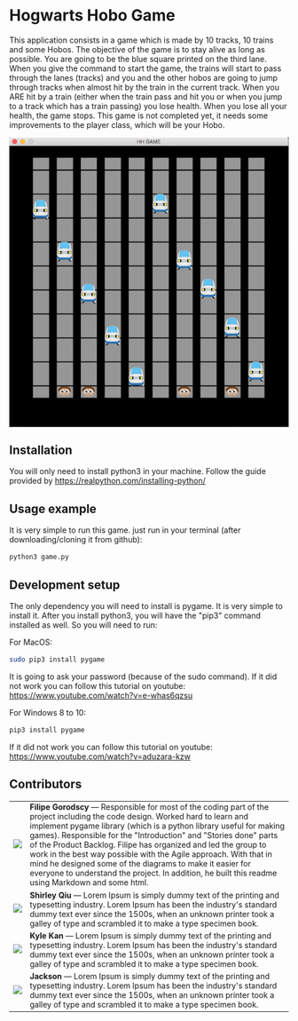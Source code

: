 # Hogwarts Hobo Game

This application consists in a game which is made by 10 tracks, 10 trains and some Hobos. The objective of the game is to stay alive as long as possible. You are going to be the blue square printed on the third lane.
When you give the command to start the game, the trains will start to pass through the lanes (tracks) and you and the other hobos are going to jump through tracks when almost hit by the train in the current track.
When you ARE hit by a train (either when the train pass and hit you or when you jump to a track which has a train passing) you lose health. When you lose all your health, the game stops.
This game is not completed yet, it needs some improvements to the player class, which will be your Hobo.

<p align="center"><img src=images/HH-Game.png align="center"></p>

## Installation

You will only need to install python3 in your machine. Follow the guide provided by
https://realpython.com/installing-python/

## Usage example

It is very simple to run this game. just run in your terminal (after downloading/cloning it from github):

```sh
python3 game.py
```

## Development setup

The only dependency you will need to install is pygame. It is very simple to install it. After you install python3, you will have the "pip3" command installed as well. So you will need to run:

For MacOS:

```sh
sudo pip3 install pygame
```

It is going to ask your password (because of the sudo command).
If it did not work you can follow this tutorial on youtube: https://www.youtube.com/watch?v=e-whas6qzsu

For Windows 8 to 10:

```sh
pip3 install pygame
```

If it did not work you can follow this tutorial on youtube: https://www.youtube.com/watch?v=aduzara-kzw

## Contributors

<table>
  <tr>
    <td><a href="https://github.com/FilipeGorodscy"><img src="https://avatars0.githubusercontent.com/u/53091098?s=460&u=d3e992090857c9e4e4a556ee272e227c4fba51e4&v=4"/></a></td>
    <td><b>Filipe Gorodscy</b> — Responsible for most of the coding part of the project including the code design. Worked hard to learn and implement pygame library (which is a python library useful for making games). Responsible for the "Introduction" and "Stories done" parts of the Product Backlog. Filipe has organized and led the group to work in the best way possible with the Agile approach. With that in mind he designed some of the diagrams to make it easier for everyone to understand the project. In addition, he built this readme using Markdown and some html.</td>
  </tr>
  <tr>
  <td><a href="https://github.com/Shirley-qiu"><img src="https://avatars0.githubusercontent.com/u/46514410?s=460&u=0e419674bea4056183b3e7c55bb2c99c531c93f1&v=4"/></a></td>
    <td><b>Shirley Qiu</b> — Lorem Ipsum is simply dummy text of the printing and typesetting industry. Lorem Ipsum has been the industry's standard dummy text ever since the 1500s, when an unknown printer took a galley of type and scrambled it to make a type specimen book. </td>
  </tr>
  <tr>
    <td><a href="https://github.com/IJNAmatsukaze"><img src="https://avatars2.githubusercontent.com/u/46411829?s=460&u=5cd87c4c83e9dd4f7c4f6b0c3eee0144e1c0d7a6&v=4"/></a></td>
    <td><b>Kyle Kan</b>  — Lorem Ipsum is simply dummy text of the printing and typesetting industry. Lorem Ipsum has been the industry's standard dummy text ever since the 1500s, when an unknown printer took a galley of type and scrambled it to make a type specimen book. </td>
  </tr>
  <tr>
    <td><a href="https://github.com/chaoyu530"><img src="https://avatars0.githubusercontent.com/u/62677910?s=460&v=4"/></a>     </td>
    <td><b>Jackson</b> — Lorem Ipsum is simply dummy text of the printing and typesetting industry. Lorem Ipsum has been the industry's standard dummy text ever since the 1500s, when an unknown printer took a galley of type and scrambled it to make a type specimen book.</td>
  </tr>
</table>
  
